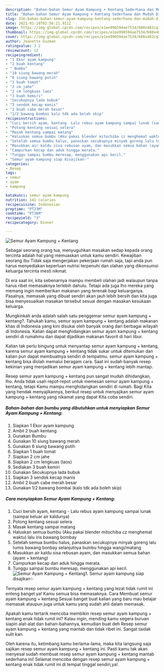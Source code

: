 ```yaml
---
description: "Bahan-bahan Semur Ayam Kampung + Kentang Sederhana dan Mudah Dibuat"
title: "Bahan-bahan Semur Ayam Kampung + Kentang Sederhana dan Mudah Dibuat"
slug: 316-bahan-bahan-semur-ayam-kampung-kentang-sederhana-dan-mudah-dibuat
date: 2021-01-18T02:56:21.911Z
image: https://img-global.cpcdn.com/recipes/e1ee996594ae7534/680x482cq70/semur-ayam-kampung-kentang-foto-resep-utama.jpg
thumbnail: https://img-global.cpcdn.com/recipes/e1ee996594ae7534/680x482cq70/semur-ayam-kampung-kentang-foto-resep-utama.jpg
cover: https://img-global.cpcdn.com/recipes/e1ee996594ae7534/680x482cq70/semur-ayam-kampung-kentang-foto-resep-utama.jpg
author: Jeanette Guzman
ratingvalue: 3.2
reviewcount: 12
recipeingredient:
- "1 Ekor ayam kampung"
- "2 buah kentang"
- " Bumbu"
- "10 siung bawang merah"
- "6 siung bawang putih"
- "1 buah tomat"
- "2 cm jahe"
- "2 cm lengkuas laos"
- "3 buah kemiri"
- "Secukupnya lada bubuk"
- "3 sendok kecap manis"
- "2 buah cabe merah besar"
- "1/2 bawang bombai kalo tdk ada boleh skip"
recipeinstructions:
- "Cuci bersih ayam, kentang  Lalu rebus ayam kampung sampai lunak (sampai keluar air kaldunya)"
- "Potong kentang sesuai selera"
- "Masak kentang sampai matang"
- "Haluskan semua bumbu (Aku pakai blender mitochiba cz menghemat waktu) lalu iris bawang bombay"
- "Setelah semua bumbu halus, panaskan secukupnya minyak goreng lalu tumis bawang bonbay selanjutnya bumbu hingga wangi/matang"
- "Masukkan air kaldu sisa rebusan ayam, dan masukkan semua bahan (ayam + kentang)"
- "Campurkan kecap dan aduk hingga merata."
- "Tunggu sampai bumbu meresap, menggunakan api kecil."
- "Semur ayam kampung siap disajikan✨"
categories:
- Resep
tags:
- semur
- ayam
- kampung

katakunci: semur ayam kampung 
nutrition: 141 calories
recipecuisine: Indonesian
preptime: "PT23M"
cooktime: "PT36M"
recipeyield: "3"
recipecategory: Dinner

---
```



![Semur Ayam Kampung + Kentang](https://img-global.cpcdn.com/recipes/e1ee996594ae7534/680x482cq70/semur-ayam-kampung-kentang-foto-resep-utama.jpg)

Sebagai seorang orang tua, menyuguhkan masakan sedap kepada orang tercinta adalah hal yang memuaskan untuk kamu sendiri. Kewajiban seorang ibu Tidak saja mengerjakan pekerjaan rumah saja, tapi anda pun harus menyediakan keperluan nutrisi terpenuhi dan olahan yang dikonsumsi keluarga tercinta mesti nikmat.

Di era  saat ini, kita sebenarnya mampu membeli olahan jadi walaupun tanpa harus ribet memasaknya terlebih dahulu. Tetapi ada juga lho mereka yang memang ingin memberikan makanan yang terenak bagi keluarganya. Pasalnya, memasak yang dibuat sendiri akan jauh lebih bersih dan kita juga bisa menyesuaikan masakan tersebut sesuai dengan masakan kesukaan keluarga. 



Mungkinkah anda adalah salah satu penggemar semur ayam kampung + kentang?. Tahukah kamu, semur ayam kampung + kentang adalah makanan khas di Indonesia yang kini disukai oleh banyak orang dari berbagai wilayah di Indonesia. Kalian dapat menghidangkan semur ayam kampung + kentang sendiri di rumahmu dan dapat dijadikan makanan favorit di hari libur.

Kalian tak perlu bingung untuk menyantap semur ayam kampung + kentang, karena semur ayam kampung + kentang tidak sukar untuk ditemukan dan kalian pun dapat membuatnya sendiri di tempatmu. semur ayam kampung + kentang bisa diolah memalui beragam cara. Saat ini sudah banyak resep kekinian yang menjadikan semur ayam kampung + kentang lebih mantap.

Resep semur ayam kampung + kentang pun sangat mudah dihidangkan, lho. Anda tidak usah repot-repot untuk memesan semur ayam kampung + kentang, tetapi Kamu mampu menghidangkan sendiri di rumah. Bagi Kita yang hendak menyajikannya, berikut resep untuk menyajikan semur ayam kampung + kentang yang nikamat yang dapat Kita coba sendiri.

<!--inarticleads1-->

##### Bahan-bahan dan bumbu yang dibutuhkan untuk menyiapkan Semur Ayam Kampung + Kentang:

1. Siapkan 1 Ekor ayam kampung
1. Ambil 2 buah kentang
1. Gunakan  Bumbu
1. Gunakan 10 siung bawang merah
1. Gunakan 6 siung bawang putih
1. Siapkan 1 buah tomat
1. Siapkan 2 cm jahe
1. Siapkan 2 cm lengkuas (laos)
1. Sediakan 3 buah kemiri
1. Gunakan Secukupnya lada bubuk
1. Siapkan 3 sendok kecap manis
1. Ambil 2 buah cabe merah besar
1. Gunakan 1/2 bawang bombai (kalo tdk ada boleh skip)




<!--inarticleads2-->

##### Cara menyiapkan Semur Ayam Kampung + Kentang:

1. Cuci bersih ayam, kentang  - Lalu rebus ayam kampung sampai lunak (sampai keluar air kaldunya)
1. Potong kentang sesuai selera
1. Masak kentang sampai matang
1. Haluskan semua bumbu (Aku pakai blender mitochiba cz menghemat waktu) lalu iris bawang bombay
1. Setelah semua bumbu halus, panaskan secukupnya minyak goreng lalu tumis bawang bonbay selanjutnya bumbu hingga wangi/matang
1. Masukkan air kaldu sisa rebusan ayam, dan masukkan semua bahan (ayam + kentang)
1. Campurkan kecap dan aduk hingga merata.
1. Tunggu sampai bumbu meresap, menggunakan api kecil.
<img src="//assets-global.cpcdn.com/assets/icons/button_play-2c75c40dde080a61004c1f40b05d8f140eaff45d7e9e6481dc71c63d2e7c4909.png" alt="Semur Ayam Kampung + Kentang">1. Semur ayam kampung siap disajikan✨




Ternyata resep semur ayam kampung + kentang yang lezat tidak rumit ini enteng banget ya! Kamu semua bisa memasaknya. Cara Membuat semur ayam kampung + kentang Sesuai banget buat kalian yang baru mau belajar memasak ataupun juga untuk kamu yang sudah ahli dalam memasak.

Apakah kamu tertarik mencoba membikin resep semur ayam kampung + kentang enak tidak rumit ini? Kalau ingin, mending kamu segera buruan siapin alat-alat dan bahan-bahannya, kemudian buat deh Resep semur ayam kampung + kentang yang mantab dan tidak ribet ini. Sangat taidak sulit kan. 

Oleh karena itu, ketimbang kamu berlama-lama, maka kita langsung saja sajikan resep semur ayam kampung + kentang ini. Pasti kamu tak akan menyesal sudah membuat resep semur ayam kampung + kentang mantab sederhana ini! Selamat mencoba dengan resep semur ayam kampung + kentang enak tidak rumit ini di tempat tinggal sendiri,ya!.

